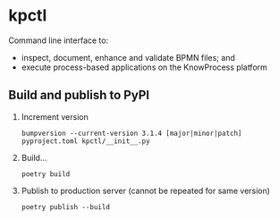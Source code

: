 kpctl
=====

Command line interface to:

- inspect, document, enhance and validate BPMN files; and
- execute process-based applications on the KnowProcess platform

Build and publish to PyPI
-----------------------------------------

1. Increment version

   ```
   bumpversion --current-version 3.1.4 [major|minor|patch] pyproject.toml kpctl/__init__.py
   ```

2. Build...

   ```
   poetry build
   ```

3. Publish to production server (cannot be repeated for same version)

   ```
   poetry publish --build
   ```
